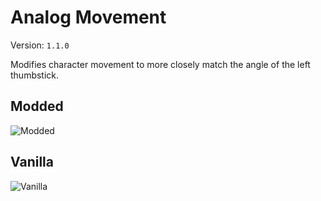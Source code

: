 # Analog Movement
Version: `1.1.0`

Modifies character movement to more closely match the angle of the left thumbstick.

## Modded
![Modded](../res/AnalogMovement/mod.gif "Modded")

## Vanilla
![Vanilla](../res/AnalogMovement/vanilla.gif "Vanilla")

